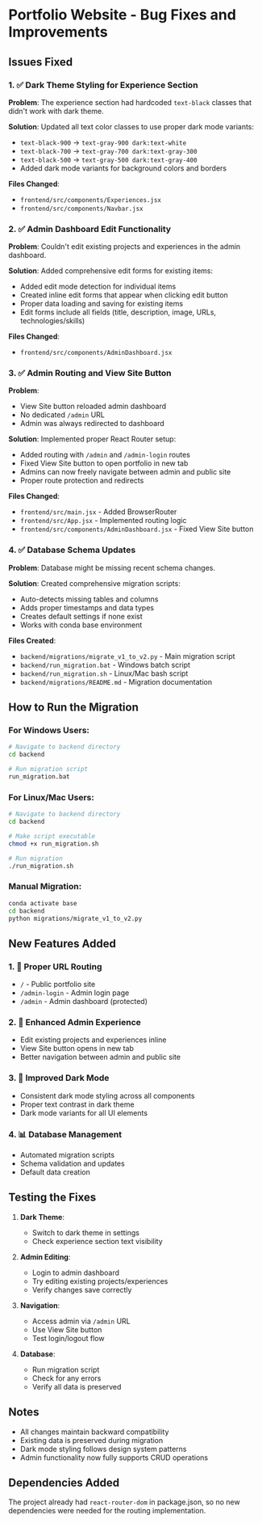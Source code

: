 # Portfolio Website - Bug Fixes and Improvements

## Issues Fixed

### 1. ✅ Dark Theme Styling for Experience Section

**Problem**: The experience section had hardcoded `text-black` classes that didn't work with dark theme.

**Solution**: Updated all text color classes to use proper dark mode variants:

- `text-black-900` → `text-gray-900 dark:text-white`
- `text-black-700` → `text-gray-700 dark:text-gray-300`
- `text-black-500` → `text-gray-500 dark:text-gray-400`
- Added dark mode variants for background colors and borders

**Files Changed**:

- `frontend/src/components/Experiences.jsx`
- `frontend/src/components/Navbar.jsx`

### 2. ✅ Admin Dashboard Edit Functionality

**Problem**: Couldn't edit existing projects and experiences in the admin dashboard.

**Solution**: Added comprehensive edit forms for existing items:

- Added edit mode detection for individual items
- Created inline edit forms that appear when clicking edit button
- Proper data loading and saving for existing items
- Edit forms include all fields (title, description, image, URLs, technologies/skills)

**Files Changed**:

- `frontend/src/components/AdminDashboard.jsx`

### 3. ✅ Admin Routing and View Site Button

**Problem**:

- View Site button reloaded admin dashboard
- No dedicated `/admin` URL
- Admin was always redirected to dashboard

**Solution**: Implemented proper React Router setup:

- Added routing with `/admin` and `/admin-login` routes
- Fixed View Site button to open portfolio in new tab
- Admins can now freely navigate between admin and public site
- Proper route protection and redirects

**Files Changed**:

- `frontend/src/main.jsx` - Added BrowserRouter
- `frontend/src/App.jsx` - Implemented routing logic
- `frontend/src/components/AdminDashboard.jsx` - Fixed View Site button

### 4. ✅ Database Schema Updates

**Problem**: Database might be missing recent schema changes.

**Solution**: Created comprehensive migration scripts:

- Auto-detects missing tables and columns
- Adds proper timestamps and data types
- Creates default settings if none exist
- Works with conda base environment

**Files Created**:

- `backend/migrations/migrate_v1_to_v2.py` - Main migration script
- `backend/run_migration.bat` - Windows batch script
- `backend/run_migration.sh` - Linux/Mac bash script
- `backend/migrations/README.md` - Migration documentation

## How to Run the Migration

### For Windows Users:

```bash
# Navigate to backend directory
cd backend

# Run migration script
run_migration.bat
```

### For Linux/Mac Users:

```bash
# Navigate to backend directory
cd backend

# Make script executable
chmod +x run_migration.sh

# Run migration
./run_migration.sh
```

### Manual Migration:

```bash
conda activate base
cd backend
python migrations/migrate_v1_to_v2.py
```

## New Features Added

### 1. 🎯 Proper URL Routing

- `/` - Public portfolio site
- `/admin-login` - Admin login page
- `/admin` - Admin dashboard (protected)

### 2. 🔧 Enhanced Admin Experience

- Edit existing projects and experiences inline
- View Site button opens in new tab
- Better navigation between admin and public site

### 3. 🌙 Improved Dark Mode

- Consistent dark mode styling across all components
- Proper text contrast in dark theme
- Dark mode variants for all UI elements

### 4. 📊 Database Management

- Automated migration scripts
- Schema validation and updates
- Default data creation

## Testing the Fixes

1. **Dark Theme**:

   - Switch to dark theme in settings
   - Check experience section text visibility

2. **Admin Editing**:

   - Login to admin dashboard
   - Try editing existing projects/experiences
   - Verify changes save correctly

3. **Navigation**:

   - Access admin via `/admin` URL
   - Use View Site button
   - Test login/logout flow

4. **Database**:
   - Run migration script
   - Check for any errors
   - Verify all data is preserved

## Notes

- All changes maintain backward compatibility
- Existing data is preserved during migration
- Dark mode styling follows design system patterns
- Admin functionality now fully supports CRUD operations

## Dependencies Added

The project already had `react-router-dom` in package.json, so no new dependencies were needed for the routing implementation.
